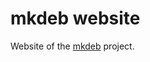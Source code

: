 mkdeb website
=============

Website of the [mkdeb][project] project.


[project]: https://mkdeb.sh/
